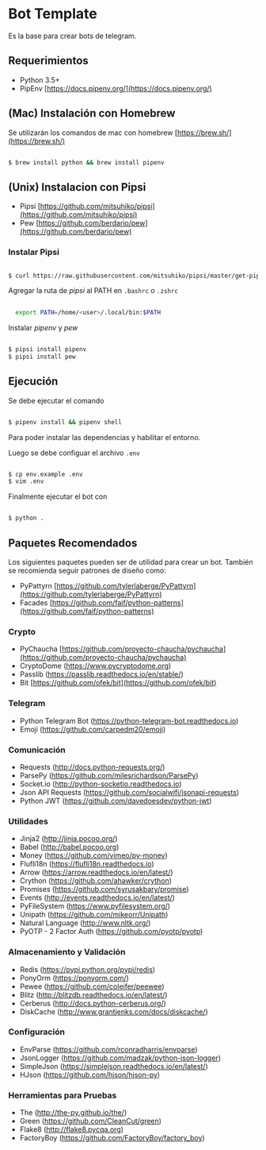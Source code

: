 # Bot Template

Es la base para crear bots de telegram.

## Requerimientos

- Python 3.5+
- PipEnv [https://docs.pipenv.org/](https://docs.pipenv.org/)


## (Mac) Instalación con Homebrew

Se utilizarán los comandos de mac con homebrew [https://brew.sh/](https://brew.sh/)


```bash

$ brew install python && brew install pipenv

```

## (Unix) Instalacion con Pipsi

- Pipsi  [https://github.com/mitsuhiko/pipsi](https://github.com/mitsuhiko/pipsi)
- Pew [https://github.com/berdario/pew](https://github.com/berdario/pew)

### Instalar Pipsi

```bash

$ curl https://raw.githubusercontent.com/mitsuhiko/pipsi/master/get-pipsi.py | python3 - --src 'git+https://github.com/mitsuhiko/pipsi.git#egg=pipsi'

```

Agregar la ruta de *pipsi* al PATH en `.bashrc` o `.zshrc`


```bash
  
  export PATH=/home/<user>/.local/bin:$PATH

```

Instalar *pipenv* y *pew*

```bash

$ pipsi install pipenv
$ pipsi install pew

```

## Ejecución

Se debe ejecutar el comando

```bash

$ pipenv install && pipenv shell

```

Para poder instalar las dependencias y habilitar el entorno.

Luego se debe configuar el archivo `.env`

```bash

$ cp env.example .env
$ vim .env

```

Finalmente ejecutar el bot con

```bash

$ python .

```


## Paquetes Recomendados

Los siguientes paquetes pueden ser de utilidad para crear un bot.
También se recomienda seguir patrones de diseño como:

- PyPattyrn [https://github.com/tylerlaberge/PyPattyrn](https://github.com/tylerlaberge/PyPattyrn)
- Facades [https://github.com/faif/python-patterns](https://github.com/faif/python-patterns)

### Crypto

- PyChaucha [https://github.com/proyecto-chaucha/pychaucha](https://github.com/proyecto-chaucha/pychaucha)
- CryptoDome (https://www.pycryptodome.org)
- Passlib (https://passlib.readthedocs.io/en/stable/)
- Bit [https://github.com/ofek/bit](https://github.com/ofek/bit)

### Telegram

- Python Telegram Bot (https://python-telegram-bot.readthedocs.io)
- Emoji (https://github.com/carpedm20/emoji)

### Comunicación

- Requests (http://docs.python-requests.org/)
- ParsePy (https://github.com/milesrichardson/ParsePy)
- Socket.io (http://python-socketio.readthedocs.io)
- Json API Requests (https://github.com/socialwifi/jsonapi-requests)
- Python JWT (https://github.com/davedoesdev/python-jwt)

### Utilidades

- Jinja2 (http://jinja.pocoo.org/)
- Babel (http://babel.pocoo.org)
- Money (https://github.com/vimeo/py-money)
- Flufli18n (https://flufli18n.readthedocs.io)
- Arrow (https://arrow.readthedocs.io/en/latest/)
- Crython (https://github.com/ahawker/crython)
- Promises (https://github.com/syrusakbary/promise)
- Events (http://events.readthedocs.io/en/latest/)
- PyFileSystem (https://www.pyfilesystem.org/)
- Unipath (https://github.com/mikeorr/Unipath)
- Natural Language (http://www.nltk.org/)
- PyOTP - 2 Factor Auth (https://github.com/pyotp/pyotp)

### Almacenamiento y Validación

- Redis (https://pypi.python.org/pypi/redis)
- PonyOrm (https://ponyorm.com/)
- Pewee (https://github.com/coleifer/peewee)
- Blitz (http://blitzdb.readthedocs.io/en/latest/)
- Cerberus (http://docs.python-cerberus.org/)
- DiskCache (http://www.grantjenks.com/docs/diskcache/)

### Configuración

- EnvParse (https://github.com/rconradharris/envparse)
- JsonLogger (https://github.com/madzak/python-json-logger)
- SimpleJson (https://simplejson.readthedocs.io/en/latest/)
- HJson (https://github.com/hjson/hjson-py)


### Herramientas para Pruebas

- The (http://the-py.github.io/the/)
- Green (https://github.com/CleanCut/green)
- Flake8 (http://flake8.pycqa.org)
- FactoryBoy (https://github.com/FactoryBoy/factory_boy)
